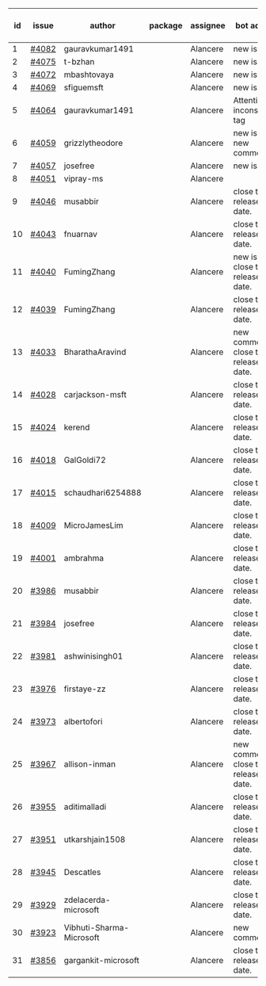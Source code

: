 | id | issue | author | package | assignee | bot advice | created date of issue | target release date | date from target |
| ------ | ------ | ------ | ------ | ------ | ------ | ------ | ------ | :-----: |
| 1 | [#4082](https://github.com/Azure/sdk-release-request/issues/4082) | gauravkumar1491 |  | Alancere | new issue. | 04-24 | 05-26 |  |
| 2 | [#4075](https://github.com/Azure/sdk-release-request/issues/4075) | t-bzhan |  | Alancere | new issue. | 04-23 | 05-26 |  |
| 3 | [#4072](https://github.com/Azure/sdk-release-request/issues/4072) | mbashtovaya |  | Alancere | new issue. | 04-21 | 05-26 |  |
| 4 | [#4069](https://github.com/Azure/sdk-release-request/issues/4069) | sfiguemsft |  | Alancere | new issue. | 04-20 | 05-26 |  |
| 5 | [#4064](https://github.com/Azure/sdk-release-request/issues/4064) | gauravkumar1491 |  | Alancere | Attention to inconsistent tag | 04-18 | 05-26 |  |
| 6 | [#4059](https://github.com/Azure/sdk-release-request/issues/4059) | grizzlytheodore |  | Alancere | new issue. new comment. | 04-18 | 05-26 |  |
| 7 | [#4057](https://github.com/Azure/sdk-release-request/issues/4057) | josefree |  | Alancere | new issue. | 04-18 | 05-26 |  |
| 8 | [#4051](https://github.com/Azure/sdk-release-request/issues/4051) | vipray-ms |  | Alancere |  | 04-17 | 05-26 |  |
| 9 | [#4046](https://github.com/Azure/sdk-release-request/issues/4046) | musabbir |  | Alancere | close to release date.  | 04-14 | 04-28 | 2 |
| 10 | [#4043](https://github.com/Azure/sdk-release-request/issues/4043) | fnuarnav |  | Alancere | close to release date.  | 04-13 | 04-28 | 2 |
| 11 | [#4040](https://github.com/Azure/sdk-release-request/issues/4040) | FumingZhang |  | Alancere | new issue. close to release date.  | 04-13 | 04-28 | 2 |
| 12 | [#4039](https://github.com/Azure/sdk-release-request/issues/4039) | FumingZhang |  | Alancere | close to release date.  | 04-13 | 04-28 | 2 |
| 13 | [#4033](https://github.com/Azure/sdk-release-request/issues/4033) | BharathaAravind |  | Alancere | new comment. close to release date.  | 04-12 | 04-28 | 2 |
| 14 | [#4028](https://github.com/Azure/sdk-release-request/issues/4028) | carjackson-msft |  | Alancere | close to release date.  | 04-11 | 04-28 | 2 |
| 15 | [#4024](https://github.com/Azure/sdk-release-request/issues/4024) | kerend |  | Alancere | close to release date.  | 04-10 | 04-28 | 2 |
| 16 | [#4018](https://github.com/Azure/sdk-release-request/issues/4018) | GalGoldi72 |  | Alancere | close to release date.  | 04-04 | 04-28 | 2 |
| 17 | [#4015](https://github.com/Azure/sdk-release-request/issues/4015) | schaudhari6254888 |  | Alancere | close to release date.  | 04-04 | 04-28 | 2 |
| 18 | [#4009](https://github.com/Azure/sdk-release-request/issues/4009) | MicroJamesLim |  | Alancere | close to release date.  | 03-31 | 04-28 | 2 |
| 19 | [#4001](https://github.com/Azure/sdk-release-request/issues/4001) | ambrahma |  | Alancere | close to release date.  | 03-27 | 04-28 | 2 |
| 20 | [#3986](https://github.com/Azure/sdk-release-request/issues/3986) | musabbir |  | Alancere | close to release date.  | 03-23 | 04-28 | 2 |
| 21 | [#3984](https://github.com/Azure/sdk-release-request/issues/3984) | josefree |  | Alancere | close to release date.  | 03-23 | 04-28 | 2 |
| 22 | [#3981](https://github.com/Azure/sdk-release-request/issues/3981) | ashwinisingh01 |  | Alancere | close to release date.  | 03-23 | 04-28 | 2 |
| 23 | [#3976](https://github.com/Azure/sdk-release-request/issues/3976) | firstaye-zz |  | Alancere | close to release date.  | 03-22 | 04-28 | 2 |
| 24 | [#3973](https://github.com/Azure/sdk-release-request/issues/3973) | albertofori |  | Alancere | close to release date.  | 03-22 | 04-28 | 2 |
| 25 | [#3967](https://github.com/Azure/sdk-release-request/issues/3967) | allison-inman |  | Alancere | new comment. close to release date.  | 03-22 | 04-28 | 2 |
| 26 | [#3955](https://github.com/Azure/sdk-release-request/issues/3955) | aditimalladi |  | Alancere | close to release date.  | 03-21 | 04-28 | 2 |
| 27 | [#3951](https://github.com/Azure/sdk-release-request/issues/3951) | utkarshjain1508 |  | Alancere | close to release date.  | 03-21 | 04-28 | 2 |
| 28 | [#3945](https://github.com/Azure/sdk-release-request/issues/3945) | Descatles |  | Alancere | close to release date.  | 03-17 | 04-28 | 2 |
| 29 | [#3929](https://github.com/Azure/sdk-release-request/issues/3929) | zdelacerda-microsoft |  | Alancere | close to release date.  | 03-15 | 04-28 | 2 |
| 30 | [#3923](https://github.com/Azure/sdk-release-request/issues/3923) | Vibhuti-Sharma-Microsoft |  | Alancere | new comment. | 03-10 | 05-04 |  |
| 31 | [#3856](https://github.com/Azure/sdk-release-request/issues/3856) | gargankit-microsoft |  | Alancere | close to release date.  | 03-02 | 04-28 | 2 |
